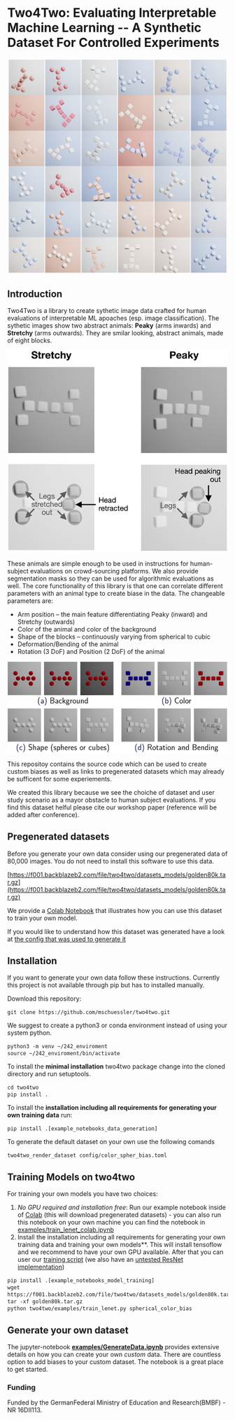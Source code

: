 # Two4Two: Evaluating Interpretable Machine Learning -- A Synthetic Dataset For Controlled Experiments
![example_images_with_color_bias](examples/images/colorbiased_examples.png)

## Introduction
Two4Two is a library to create sythetic image data crafted for human evaluations of interpretable ML apoaches (esp. image classification).
The sythetic images show two abstract animals: **Peaky** (arms inwards) and **Stretchy** (arms outwards). They are smilar looking, abstract animals, made of eight blocks.

![peaky_and_strecthy](examples/images/peaky_stretchy.png)

These animals are simple enough to be used in instructions for human-subject evaluations on crowd-sourcing platforms. We also provide segmentation masks so they can be used for algorithmic evaluations as well. The core functionality of this library is that one can correlate different parameters with an animal type to create biase in the data. The changeable parameters are:
- Arm position – the main feature differentiating Peaky (inward) and Stretchy (outwards)
- Color of the animal and color of the background
- Shape of the blocks – continuously varying from
spherical to cubic
- Deformation/Bending of the animal
- Rotation (3 DoF) and Position (2 DoF) of the animal

![variation](examples/images/variations.png)


This repositoy contains the source code which can be used to create custom biases as well as links to pregenerated datasets which may already be sufficent for some experiements.

We created this library because we see the choiche of dataset and user study scenario as a mayor obstacle to human subject evaluations.
If you find this dataset helful please cite our workshop paper (reference will be added after conference).

## Pregenerated datasets
Before you generate your own data consider using our pregenerated data of 80,000 images. You do not need to install this software to use this data.

[https://f001.backblazeb2.com/file/two4two/datasets_models/golden80k.tar.gz](https://f001.backblazeb2.com/file/two4two/datasets_models/golden80k.tar.gz)

We provide a [Colab Notebook](https://colab.research.google.com/drive/1-_sp1_eCc1ToeTQRxrXxGzaW-FLbGHxN?usp=sharing) that illustrates how you can use this dataset to train your own model.

If you would like to understand how this dataset was generated have a look at [the config that was used to generate it](config/color_spher_bias.toml)

## Installation
If you want to generate your own data follow these instructions.
Currently this project is not available through pip but has to installed manually.

Download this repository:

```git
git clone https://github.com/mschuessler/two4two.git

```

We suggest to create a python3 or conda environment instead of using your system python.

```
python3 -m venv ~/242_enviroment
source ~/242_enviroment/bin/activate
```

To install the **minimal installation** two4two package change into the cloned directory and run setuptools.

```
cd two4two
pip install .
```

To install the **installation including all requirements for generating your own training data** run:
```
pip install .[example_notebooks_data_generation]
```

To generate the default dataset on your own use the following comands
```
two4two_render_dataset config/color_spher_bias.toml
```

## Training Models on two4two
For training your own models you have two choices:
1) *No GPU required and installation free*: Run our example notebook inside of [Colab](https://colab.research.google.com/drive/1-_sp1_eCc1ToeTQRxrXxGzaW-FLbGHxN?usp=sharing) (this will download pregenerated datasets) - you can also run this notebook on your own machine you can find the notebook in [examples/train_lenet_colab.ipynb](examples/train_lenet_colab.ipynb)
2) Install the installation including all requirements for generating your own training data and training your own models**. This will install tensoflow and we recommend to have your own GPU available. After that you can user our [training script](examples/train_lenet.py) (we also have an [untested ResNet implementation](examples/train_resnet.py))
```
pip install .[example_notebooks_model_training]
wget https://f001.backblazeb2.com/file/two4two/datasets_models/golden80k.tar.gz
tar -xf golden80k.tar.gz
python two4two/examples/train_lenet.py spherical_color_bias
```

## Generate your own dataset
The jupyter-notebook **[examples/GenerateData.ipynb](examples/GenerateData.ipynb)** provides extensive details on how you can create your own *custom* data.
There are countless option to add biases to your custom dataset. The notebook is a great place to get started.


### Funding
Funded by the GermanFederal Ministry of Education and Research(BMBF) - NR 16DII113.
